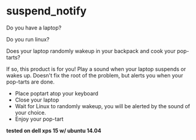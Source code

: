 suspend_notify
==============

Do you have a laptop?

Do you run linux?

Does your laptop randomly wakeup in your backpack and cook your pop-tarts?

If so, this product is for you! Play a sound when your laptop suspends or wakes up. Doesn't fix the root of the problem, but alerts you when your pop-tarts are done.

* Place poptart atop your keyboard
* Close your laptop
* Wait for Linux to randomly wakeup, you will be alerted by the sound of your choice.
* Enjoy your pop-tart

**tested on dell xps 15 w/ ubuntu 14.04**

